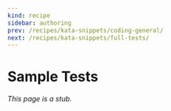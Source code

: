 ```yaml
---
kind: recipe
sidebar: authoring
prev: /recipes/kata-snippets/coding-general/
next: /recipes/kata-snippets/full-tests/
---
```


# Sample Tests

_This page is a stub._